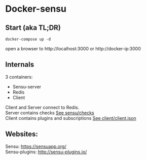 # Docker-sensu

## Start (aka TL;DR)
```
docker-compose up -d
```

open a browser to http://localhost:3000 or http://docker-ip:3000

## Internals

3 containers:
* Sensu-server
* Redis
* Client

Client and Server connect to Redis. <br/>
Server contains checks [See sensu/checks ](sensu/checks) <br/>
Client contains plugins and subscriptions [See client/client.json ](client/client.json)


## Websites:
Sensu: https://sensuapp.org/</br>
Sensu-plugins: http://sensu-plugins.io/
